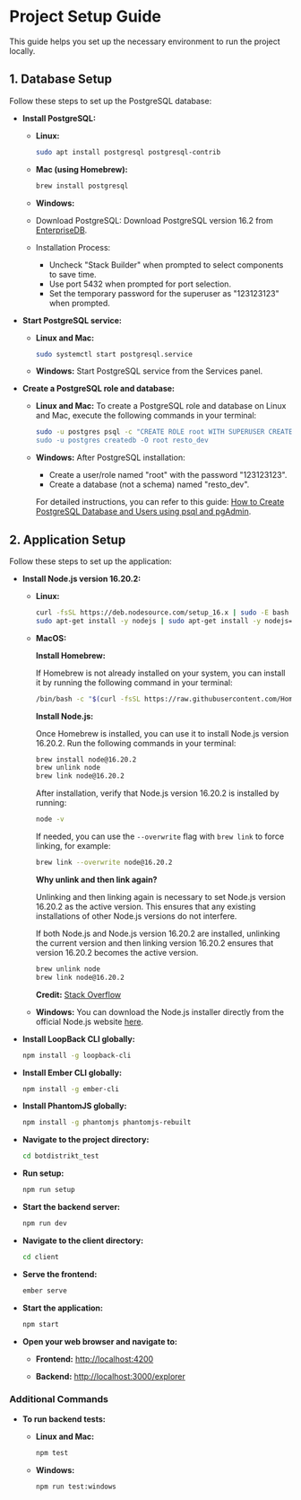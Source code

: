 # Project Setup Guide

This guide helps you set up the necessary environment to run the project locally.

## 1. Database Setup

Follow these steps to set up the PostgreSQL database:

- **Install PostgreSQL:**

  - **Linux:**

    ```bash
    sudo apt install postgresql postgresql-contrib
    ```

  - **Mac (using Homebrew):**

    ```bash
    brew install postgresql
    ```

  - **Windows:**
  - Download PostgreSQL:
    Download PostgreSQL version 16.2 from [EnterpriseDB](https://www.enterprisedb.com/downloads/postgres-postgresql-downloads).

  - Installation Process:

    - Uncheck "Stack Builder" when prompted to select components to save time.
    - Use port 5432 when prompted for port selection.
    - Set the temporary password for the superuser as "123123123" when prompted.

- **Start PostgreSQL service:**

  - **Linux and Mac:**

    ```bash
    sudo systemctl start postgresql.service
    ```

  - **Windows:**
    Start PostgreSQL service from the Services panel.

- **Create a PostgreSQL role and database:**

  - **Linux and Mac:**
    To create a PostgreSQL role and database on Linux and Mac, execute the following commands in your terminal:

    ```bash
    sudo -u postgres psql -c "CREATE ROLE root WITH SUPERUSER CREATEDB CREATEROLE PASSWORD '123123123';”
    sudo -u postgres createdb -O root resto_dev
    ```

  - **Windows:**
    After PostgreSQL installation:

    - Create a user/role named "root" with the password "123123123".
    - Create a database (not a schema) named "resto_dev".

    For detailed instructions, you can refer to this guide: [How to Create PostgreSQL Database and Users using psql and pgAdmin](https://www.enterprisedb.com/postgres-tutorials/how-create-postgresql-database-and-users-using-psql-and-pgadmin).

## 2. Application Setup

Follow these steps to set up the application:

- **Install Node.js version 16.20.2:**

  - **Linux:**

    ```bash
    curl -fsSL https://deb.nodesource.com/setup_16.x | sudo -E bash -
    sudo apt-get install -y nodejs | sudo apt-get install -y nodejs=16.20.2
    ```

  - **MacOS:**

    **Install Homebrew:**

    If Homebrew is not already installed on your system, you can install it by running the following command in your terminal:

    ```bash
    /bin/bash -c "$(curl -fsSL https://raw.githubusercontent.com/Homebrew/install/HEAD/install.sh)"
    ```

    **Install Node.js:**

    Once Homebrew is installed, you can use it to install Node.js version 16.20.2. Run the following commands in your terminal:

    ```bash
    brew install node@16.20.2
    brew unlink node
    brew link node@16.20.2
    ```

    After installation, verify that Node.js version 16.20.2 is installed by running:

    ```bash
    node -v
    ```

    If needed, you can use the `--overwrite` flag with `brew link` to force linking, for example:

    ```bash
    brew link --overwrite node@16.20.2
    ```

    **Why unlink and then link again?**

    Unlinking and then linking again is necessary to set Node.js version 16.20.2 as the active version. This ensures that any existing installations of other Node.js versions do not interfere.

    If both Node.js and Node.js version 16.20.2 are installed, unlinking the current version and then linking version 16.20.2 ensures that version 16.20.2 becomes the active version.

    ```bash
    brew unlink node
    brew link node@16.20.2
    ```

    **Credit:** [Stack Overflow](https://stackoverflow.com/a/67529751)

  - **Windows:**
    You can download the Node.js installer directly from the official Node.js website [here](https://nodejs.org/dist/v16.20.2/node-v16.20.2-x64.msi).

- **Install LoopBack CLI globally:**

  ```bash
  npm install -g loopback-cli
  ```

- **Install Ember CLI globally:**

  ```bash
  npm install -g ember-cli
  ```

- **Install PhantomJS globally:**

  ```bash
  npm install -g phantomjs phantomjs-rebuilt
  ```

- **Navigate to the project directory:**

  ```bash
  cd botdistrikt_test
  ```

- **Run setup:**

  ```bash
  npm run setup
  ```

- **Start the backend server:**

  ```bash
  npm run dev
  ```

- **Navigate to the client directory:**

  ```bash
  cd client
  ```

- **Serve the frontend:**

  ```bash
  ember serve
  ```

- **Start the application:**

  ```bash
  npm start
  ```

- **Open your web browser and navigate to:**

  - **Frontend:**
    [http://localhost:4200](http://localhost:4200)

  - **Backend:**
    [http://localhost:3000/explorer](http://localhost:3000/explorer)

### Additional Commands

- **To run backend tests:**

  - **Linux and Mac:**

    ```bash
    npm test
    ```

  - **Windows:**
    ```bash
    npm run test:windows
    ```
